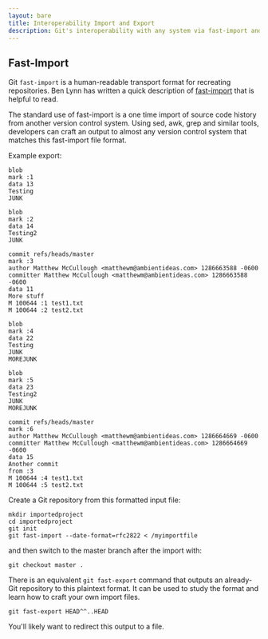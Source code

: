 ```yaml
---
layout: bare
title: Interoperability Import and Export
description: Git's interoperability with any system via fast-import and fast-export.
---
```



## Fast-Import
Git `fast-import` is a human-readable transport format for recreating repositories. Ben Lynn has written a quick description of [fast-import](http://crypto.stanford.edu/~blynn/gitmagic/ch05.html) that is helpful to read.

The standard use of fast-import is a one time import of source code history from another version control system. Using sed, awk, grep and similar tools, developers can craft an output to almost any version control system that matches this fast-import file format.
    
Example export:

    blob
    mark :1
    data 13
    Testing
    JUNK

    blob
    mark :2
    data 14
    Testing2
    JUNK

    commit refs/heads/master
    mark :3
    author Matthew McCullough <matthewm@ambientideas.com> 1286663588 -0600
    committer Matthew McCullough <matthewm@ambientideas.com> 1286663588 -0600
    data 11
    More stuff
    M 100644 :1 test1.txt
    M 100644 :2 test2.txt

    blob
    mark :4
    data 22
    Testing
    JUNK
    MOREJUNK

    blob
    mark :5
    data 23
    Testing2
    JUNK
    MOREJUNK

    commit refs/heads/master
    mark :6
    author Matthew McCullough <matthewm@ambientideas.com> 1286664669 -0600
    committer Matthew McCullough <matthewm@ambientideas.com> 1286664669 -0600
    data 15
    Another commit
    from :3
    M 100644 :4 test1.txt
    M 100644 :5 test2.txt
    
Create a Git repository from this formatted input file:

    mkdir importedproject
    cd importedproject
    git init
    git fast-import --date-format=rfc2822 < /myimportfile
    
and then switch to the master branch after the import with:

    git checkout master .
    
There is an equivalent `git fast-export` command that outputs an already-Git repository to this plaintext format. It can be used to study the format and learn how to craft your own import files.

    git fast-export HEAD^^..HEAD
    
You'll likely want to redirect this output to a file.
